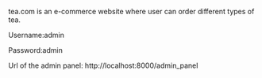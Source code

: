 tea.com is an e-commerce website where user can order different types of tea.

Username:admin

Password:admin

Url of the admin panel: http://localhost:8000/admin_panel
